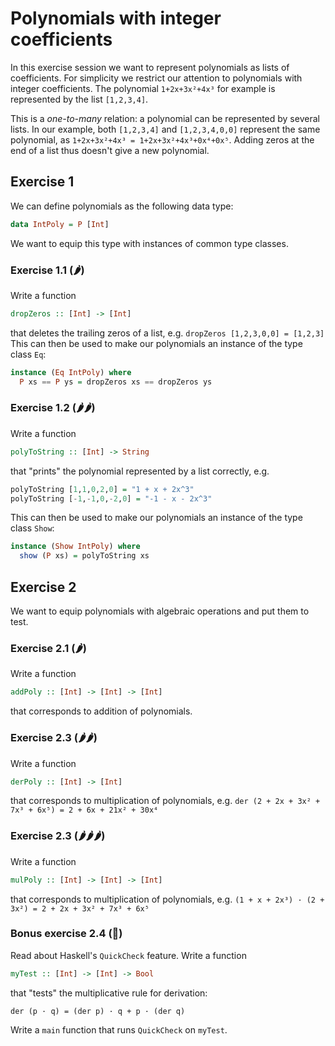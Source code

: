 # Polynomials with integer coefficients

In this exercise session we want to represent polynomials as
lists of coefficients. For simplicity we restrict our attention
to polynomials with integer coefficients. The polynomial
`1+2x+3x²+4x³` for example is represented by the list `[1,2,3,4]`.

This is a *one-to-many* relation: a polynomial can be represented by several lists.
In our example, both `[1,2,3,4]` and `[1,2,3,4,0,0]` represent the same polynomial, as
`1+2x+3x²+4x³ = 1+2x+3x²+4x³+0x⁴+0x⁵`. Adding zeros at the end of a list thus doesn't
give a new polynomial.


## Exercise 1

We can define polynomials as the following data type:

```haskell
data IntPoly = P [Int]
```

We want to equip this type with instances of common type classes.

### Exercise 1.1 (🌶)

Write a function

```haskell
dropZeros :: [Int] -> [Int]
```

that deletes the trailing zeros of a list, e.g. `dropZeros [1,2,3,0,0] = [1,2,3]`
This can then be used to make our polynomials an instance of the type class `Eq`:

```haskell
instance (Eq IntPoly) where
  P xs == P ys = dropZeros xs == dropZeros ys
```
### Exercise 1.2 (🌶🌶)

Write a function

```haskell
polyToString :: [Int] -> String
```

that "prints" the polynomial represented by a list correctly, e.g.

```haskell
polyToString [1,1,0,2,0] = "1 + x + 2x^3"
polyToString [-1,-1,0,-2,0] = "-1 - x - 2x^3"
```

This can then be used to make our polynomials an instance of the type class `Show`:

```haskell
instance (Show IntPoly) where
  show (P xs) = polyToString xs
```


## Exercise 2

We want to equip polynomials with algebraic operations and put them to test.

### Exercise 2.1 (🌶)

Write a function

```haskell
addPoly :: [Int] -> [Int] -> [Int]
```

that corresponds to addition of polynomials.

### Exercise 2.3 (🌶🌶)

Write a function

```haskell
derPoly :: [Int] -> [Int]
```

that corresponds to multiplication of polynomials, e.g.
`der (2 + 2x + 3x² + 7x³ + 6x⁵) = 2 + 6x + 21x² + 30x⁴`

### Exercise 2.3 (🌶🌶🌶)

Write a function

```haskell
mulPoly :: [Int] -> [Int] -> [Int]
```

that corresponds to multiplication of polynomials, e.g.
`(1 + x + 2x³) · (2 + 3x²) = 2 + 2x + 3x² + 7x³ + 6x⁵`

### Bonus exercise 2.4 (💫)

Read about Haskell's `QuickCheck` feature. Write a function

```haskell
myTest :: [Int] -> [Int] -> Bool
```

that "tests" the multiplicative rule for derivation:

```
der (p · q) = (der p) · q + p · (der q)
```

Write a  `main` function that runs `QuickCheck` on `myTest`.
